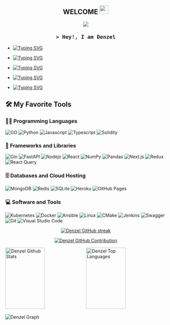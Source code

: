 
<h2 align="center">
 WELCOME <img src="https://media.giphy.com/media/hvRJCLFzcasrR4ia7z/giphy.gif" width="28">
</h2>
<p align="center">
  <a href="https://github.com/DenzelPenzel"><img src="https://readme-typing-svg.herokuapp.com?font=Piedra&size=23&duration=3000&pause=300&color=00F726&center=true&vCenter=true&multiline=true&width=450&height=100&lines=ALWAYS+LEARNING;PASSIONATE+ABOUT+PROGRAMMING;NO+TIME+TO+WASTE"></a>
</p>
<h3 align="center">
        <samp>&gt; Hey!, I am
                <b>Denzel</b>
        </samp>
</h3>


* <a href="https://github.com/DenzelPenzel"><img src="https://readme-typing-svg.herokuapp.com?font=Bebas+Neue&pause=10000&color=0BF700&vCenter=true&width=435&height=15&lines=Software+Engineer" alt="Typing SVG" /></a>

* <a href="https://github.com/DenzelPenzel"><img src="https://readme-typing-svg.herokuapp.com?font=Bebas+Neue&pause=10000&color=0BF700&vCenter=true&width=435&height=15&lines=Passionate+About+Distributed+Systems+And+Algorithms" alt="Typing SVG" /></a>

* <a href="https://github.com/DenzelPenzel"><img src="https://readme-typing-svg.herokuapp.com?font=Bebas+Neue&pause=10000&color=0BF700&vCenter=true&width=435&height=15&lines=Blockchain+researcher" alt="Typing SVG" /></a>

* <a href="https://github.com/DenzelPenzel"><img src="https://readme-typing-svg.herokuapp.com?font=Bebas+Neue&pause=10000&color=0BF700&vCenter=true&width=435&height=15&lines=I’m+currently+learning+Rust" alt="Typing SVG" /></a>

* <a href="https://github.com/DenzelPenzel"><img src="https://readme-typing-svg.herokuapp.com?font=Bebas+Neue&pause=10000&color=0BF700&vCenter=true&width=435&height=15&lines=I’m+really+getting+into+Zero-Knowledge+Proof+(ZKP),+MEV..." alt="Typing SVG" /></a>

## 🛠️ My Favorite Tools

### 👨‍💻 Programming Languages
![GO](https://img.shields.io/badge/go-%2300ADD8.svg?style=for-the-badge&logo=go&logoColor=white)
![Python](https://img.shields.io/badge/python-3670A0?style=for-the-badge&logo=python&logoColor=ffdd54)
![Javascript](https://img.shields.io/badge/Javascript-F0DB4F?style=for-the-badge&labelColor=black&logo=javascript&logoColor=F0DB4F)
![Typescript](https://img.shields.io/badge/Typescript-007acc?style=for-the-badge&labelColor=black&logo=typescript&logoColor=007acc)
![Solidity](https://img.shields.io/badge/Solidity-%23363636.svg?style=for-the-badge&logo=solidity&logoColor=white)


### 🧰 Frameworks and Libraries
![Gin](https://camo.githubusercontent.com/d0f1962479e1b615e4ef581fe42bb253f12ab1bd8141fc58e02b45bdd466e2a2/68747470733a2f2f696d672e736869656c64732e696f2f7374617469632f76313f7374796c653d666f722d7468652d6261646765266d6573736167653d47696e26636f6c6f723d303038454346266c6f676f3d47696e266c6f676f436f6c6f723d464646464646266c6162656c3d)
![FastAPI](https://img.shields.io/badge/FastAPI-005571?style=for-the-badge&logo=fastapi)
![Nodejs](https://img.shields.io/badge/Nodejs-3C873A?style=for-the-badge&labelColor=black&logo=node.js&logoColor=3C873A)
![React](https://img.shields.io/badge/-React-61DBFB?style=for-the-badge&labelColor=black&logo=react&logoColor=61DBFB)
![NumPy](https://img.shields.io/badge/numpy-%23013243.svg?style=for-the-badge&logo=numpy&logoColor=white)
![Pandas](https://img.shields.io/badge/pandas-%23150458.svg?style=for-the-badge&logo=pandas&logoColor=white)
![Next.js](https://img.shields.io/badge/next.js-000000?style=for-the-badge&logo=nextdotjs&logoColor=white)
![Redux](https://img.shields.io/badge/Redux-593D88?style=for-the-badge&logo=redux&logoColor=white)
![React Query](https://img.shields.io/badge/-React_Query-FF4154?style=for-the-badge&logo=react%20query&logoColor=white)



### 🗄️ Databases and Cloud Hosting
![MongoDB](https://img.shields.io/badge/MongoDB-4EA94B?style=for-the-badge&logo=mongodb&logoColor=white)
![Redis](https://img.shields.io/badge/redis-%23DD0031.svg?style=for-the-badge&logo=redis&logoColor=white)
![SQLite](https://img.shields.io/badge/sqlite-%2307405e.svg?style=for-the-badge&logo=sqlite&logoColor=white)
![Heroku](https://img.shields.io/badge/Heroku%20-%23430098.svg?style=for-the-badge&logo=heroku&logoColor=white)
![GitHub Pages](https://img.shields.io/badge/GitHub%20Pages-%23327FC7.svg?style=for-the-badge&logo=github&logoColor=white)

### 💻 Software and Tools
![Kubernetes](https://img.shields.io/badge/kubernetes-%23326ce5.svg?style=for-the-badge&logo=kubernetes&logoColor=white)
![Docker](https://img.shields.io/badge/docker-%230db7ed.svg?style=for-the-badge&logo=docker&logoColor=white)
![Ansible](https://img.shields.io/badge/ansible-%231A1918.svg?style=for-the-badge&logo=ansible&logoColor=white)
![Linux](https://img.shields.io/badge/Linux-FCC624?style=for-the-badge&logo=linux&logoColor=black)
![CMake](https://img.shields.io/badge/CMake-%23008FBA.svg?style=for-the-badge&logo=cmake&logoColor=white)
![Jenkins](https://img.shields.io/badge/jenkins-%232C5263.svg?style=for-the-badge&logo=jenkins&logoColor=white)
![Swagger](https://img.shields.io/badge/-Swagger-%23Clojure?style=for-the-badge&logo=swagger&logoColor=white)
![Git](https://img.shields.io/badge/Git-F05032?style=for-the-badge&logo=git&logoColor=white)
![Visual Studio Code](https://img.shields.io/badge/Visual%20Studio%20Code-0078d7.svg?style=for-the-badge&logo=visual-studio-code&logoColor=white)

<p align="center">
  <a href="https://github.com/DenzelPenzel">
    <img src="https://github-readme-streak-stats.herokuapp.com?user=DenzelPenzel&theme=github-dark&mode=weekly&card_width=500" alt="Denzel GitHub streak"/>
  </a>
</p>

<p align="center">
  <a href="https://github.com/DenzelPenzel">
    <img src="http://github-profile-summary-cards.vercel.app/api/cards/profile-details?username=DenzelPenzel&theme=github_dark" alt="Denzel GitHub Contribution"/>
  </a>
</p>

<a> 
  <a href="https://github.com/DenzelPenzel"><img alt="Denzel Github Stats" src="https://denvercoder1-github-readme-stats.vercel.app/api?username=DenzelPenzel&show_icons=true&count_private=true&theme=react&border_color=04FF00&bg_color=0D1117&title_color=04FF00&icon_color=04FF00" height="192px" width="49.5%"/></a>
  <a href="https://github.com/DenzelPenzel"><img alt="Denzel Top Languages" src="https://denvercoder1-github-readme-stats.vercel.app/api/top-langs/?username=DenzelPenzel&langs_count=8&layout=compact&theme=react&border_color=04FF00&bg_color=0D1117&title_color=04FF00&icon_color=04FF00" height="192px" width="49.5%"/></a>
  <br/>
</a>

![Denzel Graph](https://github-readme-activity-graph.vercel.app/graph?username=DenzelPenzel&theme=github-compact)
